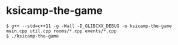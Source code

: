 # ksicamp-the-game

```
$ g++ --std=c++11 -g -Wall -D_GLIBCXX_DEBUG -o ksicamp-the-game main.cpp util.cpp rooms/*.cpp events/*.cpp
$ ./ksicamp-the-game
```
